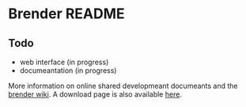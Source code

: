 Brender README
==============

Todo
----

* web interface (in progress)
* documeantation (in progress)

More information on online shared developmeant documeants and the [brender wiki](https://github.com/oenvoyage/brender/wiki). A download page is also available [here](http://oenvoyage.github.com/brender/).
